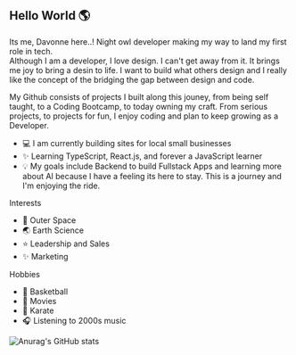 ## Hello World 🌎

Its me, Davonne here..! Night owl developer making my way to land my first role in tech.  
Although I am a developer, I love design. I can't get away from it. It brings me joy
to bring a desin to life. I want to build what others design and I really like the 
concept of the bridging the gap between design and code. 

My Github consists of projects I built along this jouney, from being self taught, to a
Coding Bootcamp, to today owning my craft. From serious projects, to projects for fun,
I enjoy coding and plan to keep growing as a Developer. 

- 💻 I am currently building sites for local small businesses
- ✨ Learning TypeScript, React.js, and forever a JavaScript learner  
- 💡 My goals include Backend to build Fullstack Apps and learning more about AI because I have a feeling its here to stay.
  This is a journey and I'm enjoying the ride.  

Interests                         
- 🚀 Outer Space         
- 🌏 Earth Science        
- ⭐ Leadership and Sales
- ✨ Marketing 

Hobbies
- 🏀 Basketball
- 🎥 Movies
- 🥋 Karate
- 🎧 Listening to 2000s music

![Anurag's GitHub stats](https://github-readme-stats.vercel.app/api?username=Davonne007-TX&theme=omni&show_icons=true)



